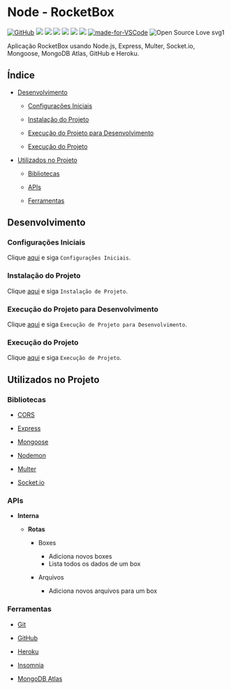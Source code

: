 # Node - RocketBox

[![GitHub](https://img.shields.io/github/license/mashape/apistatus.svg)](https://github.com/osvaldokalvaitir/node-rocketbox/blob/master/LICENSE)
![](https://img.shields.io/github/package-json/v/osvaldokalvaitir/node-rocketbox.svg)
![](https://img.shields.io/github/last-commit/osvaldokalvaitir/node-rocketbox.svg?color=red)
![](https://img.shields.io/github/languages/top/osvaldokalvaitir/node-rocketbox.svg?color=yellow)
![](https://img.shields.io/github/languages/count/osvaldokalvaitir/node-rocketbox.svg?color=lightgrey)
![](https://img.shields.io/github/languages/code-size/osvaldokalvaitir/node-rocketbox.svg)
![](https://img.shields.io/github/repo-size/osvaldokalvaitir/node-rocketbox.svg?color=blueviolet)
[![made-for-VSCode](https://img.shields.io/badge/Made%20for-VSCode-1f425f.svg)](https://code.visualstudio.com/)
![Open Source Love svg1](https://badges.frapsoft.com/os/v1/open-source.svg?v=103)

Aplicação RocketBox usando Node.js, Express, Multer, Socket.io, Mongoose, MongoDB Atlas, GitHub e Heroku.

## Índice

- [Desenvolvimento](#desenvolvimento)

  - [Configurações Iniciais](#configurações-iniciais)

  - [Instalação do Projeto](#instalação-do-projeto)

  - [Execução do Projeto para Desenvolvimento](#execução-do-projeto-para-desenvolvimento)

  - [Execução do Projeto](#execução-do-projeto)

- [Utilizados no Projeto](#utilizados-no-projeto)

  - [Bibliotecas](#bibliotecas)
  
  - [APIs](#apis)  

  - [Ferramentas](#ferramentas)

## Desenvolvimento

### Configurações Iniciais

Clique [aqui](https://github.com/osvaldokalvaitir/projects-settings/blob/master/README.md) e siga `Configurações Iniciais`.

### Instalação do Projeto

Clique [aqui](https://github.com/osvaldokalvaitir/projects-settings/blob/master/nodejs/nodejs.md) e siga `Instalação de Projeto`.

### Execução do Projeto para Desenvolvimento

Clique [aqui](https://github.com/osvaldokalvaitir/projects-settings/blob/master/nodejs/nodejs.md) e siga `Execução de Projeto para Desenvolvimento`.

### Execução do Projeto

Clique [aqui](https://github.com/osvaldokalvaitir/projects-settings/blob/master/nodejs/nodejs.md) e siga `Execução de Projeto`.

## Utilizados no Projeto

### Bibliotecas

- [CORS](https://github.com/osvaldokalvaitir/projects-settings/blob/master/nodejs/libs/cors.md)

- [Express](https://github.com/osvaldokalvaitir/projects-settings/blob/master/nodejs/libs/express.md)

- [Mongoose](https://github.com/osvaldokalvaitir/projects-settings/blob/master/nodejs/libs/mongoose.md)

- [Nodemon](https://github.com/osvaldokalvaitir/projects-settings/blob/master/nodejs/libs/nodemon.md)

- [Multer](https://github.com/osvaldokalvaitir/projects-settings/blob/master/nodejs/libs/multer.md)

- [Socket.io](https://github.com/osvaldokalvaitir/projects-settings/blob/master/nodejs/libs/socketio.md)

### APIs

- **Interna**

  - **Rotas**

    - Boxes

      - Adiciona novos boxes
      - Lista todos os dados de um box

    - Arquivos

      - Adiciona novos arquivos para um box

### Ferramentas

- [Git](https://github.com/osvaldokalvaitir/projects-settings/blob/master/version-control/git.md)

- [GitHub](https://github.com/osvaldokalvaitir/projects-settings/blob/master/version-control/github.md)

- [Heroku](https://github.com/osvaldokalvaitir/projects-settings/blob/master/paas/heroku.md)

- [Insomnia](https://github.com/osvaldokalvaitir/projects-settings/blob/master/api/insomnia.md)

- [MongoDB Atlas](https://github.com/osvaldokalvaitir/projects-settings/blob/master/database/mongodb/mongodb-atlas.md)
